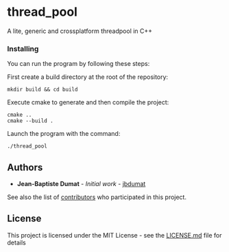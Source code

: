# thread_pool
A lite, generic and crossplatform threadpool in C++

### Installing

You can run the program by following these steps:

First create a build directory at the root of the repository:
```
mkdir build && cd build
```

Execute cmake to generate and then compile the project:
```
cmake ..
cmake --build .
```

Launch the program with the command:

```
./thread_pool
```

## Authors

* **Jean-Baptiste Dumat** - *Initial work* - [jbdumat](https://github.com/jbdumat)

See also the list of [contributors](https://github.com/your/project/contributors) who participated in this project.

## License

This project is licensed under the MIT License - see the [LICENSE.md](LICENSE.md) file for details

